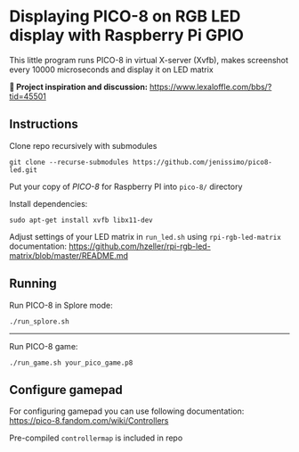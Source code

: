 Displaying PICO-8 on RGB LED display with Raspberry Pi GPIO
==================================================

This little program runs PICO-8 in virtual X-server (Xvfb), makes screenshot every 10000 microseconds and display it on LED matrix

**📍 Project inspiration and discussion:**
https://www.lexaloffle.com/bbs/?tid=45501

Instructions
--------

Clone repo recursively with submodules
```
git clone --recurse-submodules https://github.com/jenissimo/pico8-led.git
```

Put your copy of *PICO-8* for Raspberry PI into `pico-8/` directory

Install dependencies:
```
sudo apt-get install xvfb libx11-dev
```

Adjust settings of your LED matrix in `run_led.sh` using `rpi-rgb-led-matrix` documentation: https://github.com/hzeller/rpi-rgb-led-matrix/blob/master/README.md

Running
--------
Run PICO-8 in Splore mode:
```
./run_splore.sh
```
--------
Run PICO-8 game:
```
./run_game.sh your_pico_game.p8
```
Configure gamepad
--------
For configuring gamepad you can use following documentation: https://pico-8.fandom.com/wiki/Controllers

Pre-compiled `controllermap` is included in repo
